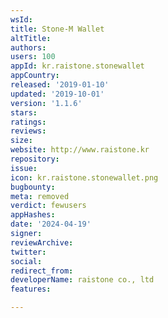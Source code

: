 ```yaml
---
wsId: 
title: Stone-M Wallet
altTitle: 
authors: 
users: 100
appId: kr.raistone.stonewallet
appCountry: 
released: '2019-01-10'
updated: '2019-10-01'
version: '1.1.6'
stars: 
ratings: 
reviews: 
size: 
website: http://www.raistone.kr
repository: 
issue: 
icon: kr.raistone.stonewallet.png
bugbounty: 
meta: removed
verdict: fewusers
appHashes: 
date: '2024-04-19'
signer: 
reviewArchive: 
twitter: 
social: 
redirect_from: 
developerName: raistone co., ltd
features: 

---
```


